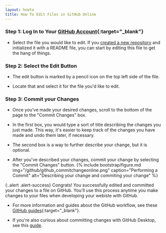```yaml
---
layout: howto
title: How To Edit Files in GitHub Online
---
```


### Step 1: Log In to Your [GitHub Account](https://github.com/){:target="_blank"}

- Select the file you would like to edit. If you [created a new repository](setupgithubrepo.html.) and initialized it with a README file, you can start by editing this file to get the hang of things.

### Step 2: Select the Edit Button

- The edit button is marked by a pencil icon on the top left side of the file.

- Locate that and select it for the file you'd like to edit.

### Step 3: Commit your Changes

- Once you've made your desired changes, scroll to the bottom of the page to the "Commit Changes" box.

- In the first box, you would type a sort of title describing the changes you just made. This way, it's easier to keep track of the changes you have made and undo them later, if necessary.

- The second box is a way to further describe your change, but it is optional.

- After you've described your changes, commit your change by selecting the "Commit Changes" button.
{% include bootstrap/figure.md img="/github/github_commitchangeonline.png" caption="Performing a Commit" alt="Describing your change and commiting your change" %}

{:.alert .alert-success}
Congrats! You successfully edited and committed your changes to a file on GitHub. You'll use this process anytime you make changes to your files when developing your webiste with GitHub.

- For more information and guides about the GitHub workflow, see these [GitHub guides](https://help.github.com/en/desktop/contributing-to-projects){:target="_blank"}.

- If you're also curious about committing changes with GitHub Desktop, see this [guide](pushpullchanges.html).